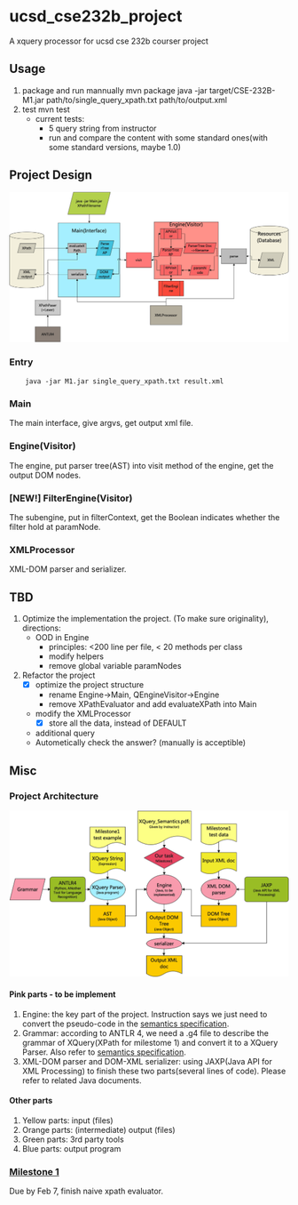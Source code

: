 # ucsd_cse232b_project
A xquery processor for ucsd cse 232b courser project

## Usage
1. package and run mannually
		mvn package
		java -jar target/CSE-232B-M1.jar path/to/single\_query\_xpath.txt path/to/output.xml
2. test
		mvn test
	- current tests:
		- 5 query string from instructor
		- run and compare the content with some standard ones(with some standard versions, maybe 1.0)

## Project Design
![Project Design](Docs/Project_Design.png)

### Entry
		java -jar M1.jar single_query_xpath.txt result.xml

### Main
The main interface, give argvs, get output xml file.

### Engine(Visitor)
The engine, put parser tree(AST) into visit method of the engine, get the output DOM nodes.

### [NEW!] FilterEngine(Visitor)
The subengine, put in filterContext, get the Boolean indicates whether the filter hold at paramNode.

### XMLProcessor
XML-DOM parser and serializer.

## TBD
1. Optimize the implementation the project. (To make sure originality), directions:
	- OOD in Engine
		- principles: <200 line per file, < 20 methods per class
		- modify helpers 
		- remove global variable paramNodes
2. Refactor the project
	- [x] optimize the project structure
		- rename Engine->Main, QEngineVisitor->Engine
		- remove XPathEvaluator and add evaluateXPath into Main
	- modify the XMLProcessor
		- [x] store all the data, instead of DEFAULT
	- additional query
	- Autometically check the answer? (manually is acceptible)
## Misc
### Project Architecture
![Project Architecture](Docs/Project_Architecture.png)
#### Pink parts - to be implement
1. Engine: the key part of the project. Instruction says we just need to convert the pseudo-code in the [semantics specification](Docs/Milestone12_xpath_semantics.pdf).
2. Grammar: according to ANTLR 4, we need a .g4 file to describe the grammar of XQuery(XPath for milestome 1) and convert it to a XQuery Parser. Also refer to [semantics specification](Docs/Milestone12_xpath_semantics.pdf).
3. XML-DOM parser and DOM-XML serializer: using JAXP(Java API for XML Processing) to finish these two parts(several lines of code). Please refer to related Java documents.
#### Other parts
1. Yellow parts: input (files)
2. Orange parts: (intermediate) output (files)
3. Green parts: 3rd party tools
4. Blue parts: output program

### [Milestone 1](https://github.com/champion-chenpeng/ucsd_cse232b_xquery/milestone/1)
Due by Feb 7, finish naive xpath evaluator.


